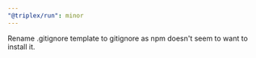 ```yaml
---
"@triplex/run": minor
---
```


Rename .gitignore template to gitignore as npm doesn't seem to want to install it.
